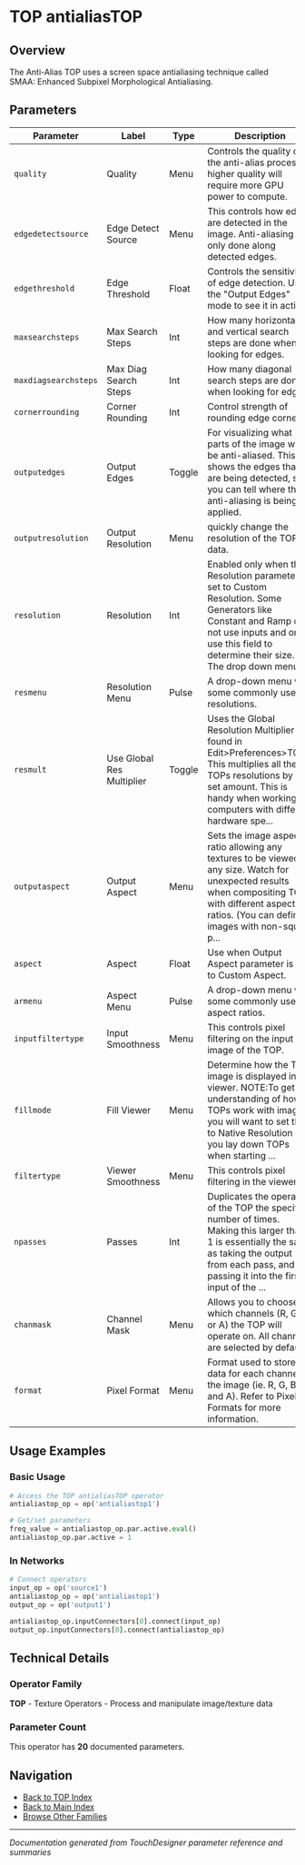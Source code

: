 # TOP antialiasTOP

## Overview

The Anti-Alias TOP uses a screen space antialiasing technique called SMAA: Enhanced Subpixel Morphological Antialiasing.

## Parameters

| Parameter | Label | Type | Description |
|-----------|-------|------|-------------|
| `quality` | Quality | Menu | Controls the quality of the anti-alias process. A higher quality will require more GPU power to compute. |
| `edgedetectsource` | Edge Detect Source | Menu | This controls how edges are detected in the image. Anti-aliasing is only done along detected edges. |
| `edgethreshold` | Edge Threshold | Float | Controls the sensitivity of edge detection. Use the "Output Edges" mode to see it in action. |
| `maxsearchsteps` | Max Search Steps | Int | How many horizontal and vertical search steps are done when looking for edges. |
| `maxdiagsearchsteps` | Max Diag Search Steps | Int | How many diagonal search steps are done when looking for edges. |
| `cornerrounding` | Corner Rounding | Int | Control strength of rounding edge corners. |
| `outputedges` | Output Edges | Toggle | For visualizing what parts of the image will be anti-aliased. This shows the edges that are being detected, so you can tell where the anti-aliasing is being applied. |
| `outputresolution` | Output Resolution | Menu | quickly change the resolution of the TOP's data. |
| `resolution` | Resolution | Int | Enabled only when the Resolution parameter is set to Custom Resolution. Some Generators like Constant and Ramp do not use inputs and only use this field to determine their size. The drop down menu ... |
| `resmenu` | Resolution Menu | Pulse | A drop-down menu with some commonly used resolutions. |
| `resmult` | Use Global Res Multiplier | Toggle | Uses the Global Resolution Multiplier found in Edit>Preferences>TOPs. This multiplies all the TOPs resolutions by the set amount. This is handy when working on computers with different hardware spe... |
| `outputaspect` | Output Aspect | Menu | Sets the image aspect ratio allowing any textures to be viewed in any size. Watch for unexpected results when compositing TOPs with different aspect ratios. (You can define images with non-square p... |
| `aspect` | Aspect | Float | Use when Output Aspect parameter is set to Custom Aspect. |
| `armenu` | Aspect Menu | Pulse | A drop-down menu with some commonly used aspect ratios. |
| `inputfiltertype` | Input Smoothness | Menu | This controls pixel filtering on the input image of the TOP. |
| `fillmode` | Fill Viewer | Menu | Determine how the TOP image is displayed in the viewer. NOTE:To get an understanding of how TOPs work with images, you will want to set this to Native Resolution as you lay down TOPs when starting ... |
| `filtertype` | Viewer Smoothness | Menu | This controls pixel filtering in the viewers. |
| `npasses` | Passes | Int | Duplicates the operation of the TOP the specified number of times. Making this larger than 1 is essentially the same as taking the output from each pass, and passing it into the first input of the ... |
| `chanmask` | Channel Mask | Menu | Allows you to choose which channels (R, G, B, or A) the TOP will operate on. All channels are selected by default. |
| `format` | Pixel Format | Menu | Format used to store data for each channel in the image (ie. R, G, B, and A). Refer to Pixel Formats for more information. |

## Usage Examples

### Basic Usage

```python
# Access the TOP antialiasTOP operator
antialiastop_op = op('antialiastop1')

# Get/set parameters
freq_value = antialiastop_op.par.active.eval()
antialiastop_op.par.active = 1
```

### In Networks

```python
# Connect operators
input_op = op('source1')
antialiastop_op = op('antialiastop1')
output_op = op('output1')

antialiastop_op.inputConnectors[0].connect(input_op)
output_op.inputConnectors[0].connect(antialiastop_op)
```

## Technical Details

### Operator Family

**TOP** - Texture Operators - Process and manipulate image/texture data

### Parameter Count

This operator has **20** documented parameters.

## Navigation

- [Back to TOP Index](../TOP/TOP_INDEX.md)
- [Back to Main Index](../OPERATORS_INDEX.md)
- [Browse Other Families](../OPERATORS_INDEX.md#quick-navigation)

---
*Documentation generated from TouchDesigner parameter reference and summaries*
